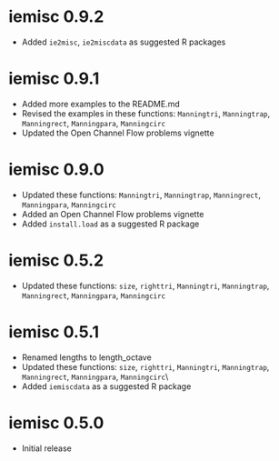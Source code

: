 # iemisc 0.9.2

* Added `ie2misc`, `ie2miscdata` as suggested R packages


# iemisc 0.9.1

* Added more examples to the README.md
* Revised the examples in these functions: `Manningtri`, `Manningtrap`, `Manningrect`, `Manningpara`, `Manningcirc`
* Updated the Open Channel Flow problems vignette


# iemisc 0.9.0

* Updated these functions: `Manningtri`, `Manningtrap`, `Manningrect`, `Manningpara`, `Manningcirc`
* Added an Open Channel Flow problems vignette
* Added `install.load` as a suggested R package


# iemisc 0.5.2

* Updated these functions: `size`, `righttri`, `Manningtri`, `Manningtrap`, `Manningrect`, `Manningpara`, `Manningcirc`


# iemisc 0.5.1

* Renamed lengths to length_octave
* Updated these functions: `size`, `righttri`, `Manningtri`, `Manningtrap`, `Manningrect`, `Manningpara`, `Manningcirc`\
* Added `iemiscdata` as a suggested R package


# iemisc 0.5.0

* Initial release
